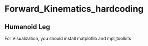 # Forward_Kinematics_hardcoding
## Humanoid Leg
For Visualization, you should install matplotlib and mpl_toolkits
